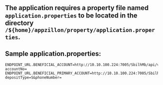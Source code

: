 ## The application requires a property file named `application.properties` to be located in the directory `/${home}/appzillon/property/application.properties`.



## Sample application.properties:

````
ENDPOINT_URL.BENEFICIAL_ACCOUNT=http://10.10.100.224:7005/SbilhMb/api/v1.0.0/order/sbilh/mb/accountinfor?accountNo=
ENDPOINT_URL.BENEFICIAL_PRIMARY_ACCOUNT=http://10.10.100.224:7005/SbilhMb/api/v1.0.0/order/sbilh/mb/acclistbymnum?depositType=S&phoneNumber=
